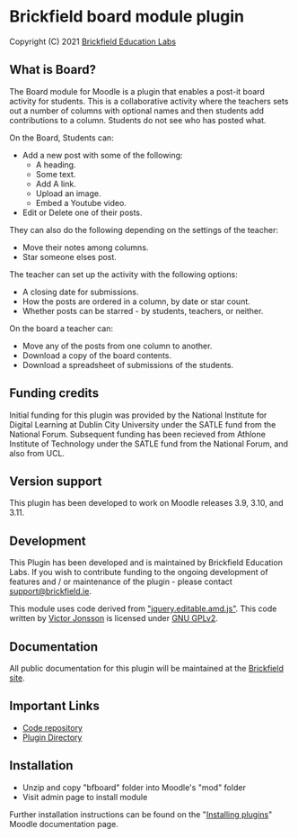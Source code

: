 # Brickfield board module plugin #
Copyright (C) 2021 [Brickfield Education Labs](https://www.brickfield.ie/)

## What is Board? ##
The Board module for Moodle is a plugin that enables a post-it board activity for students.
This is a collaborative activity where the teachers sets out a number of columns with
optional names and then students add contributions to a column. Students do not see who has
posted what.

On the Board, Students can:
* Add a new post with some of the following:
  * A heading.
  * Some text.
  * Add A link.
  * Upload an image.
  * Embed a Youtube video.
* Edit or Delete one of their posts.

They can also do the following depending on the settings of the teacher:
* Move their notes among columns.
* Star someone elses post.

The teacher can set up the activity with the following options:
* A closing date for submissions.
* How the posts are ordered in a column, by date or star count.
* Whether posts can be starred - by students, teachers, or neither.

On the board a teacher can:
* Move any of the posts from one column to another.
* Download a copy of the board contents.
* Download a spreadsheet of submissions of the students.

## Funding credits ##
Initial funding for this plugin was provided by the National Institute for Digital Learning
at Dublin City University under the SATLE fund from the National Forum. Subsequent funding
has been recieved from Athlone Institute of Technology under the SATLE fund from the
National Forum, and also from UCL.

## Version support ##
This plugin has been developed to work on Moodle releases 3.9, 3.10, and 3.11.

## Development ##
This Plugin has been developed and is maintained by Brickfield Education Labs.
If you wish to contribute funding to the ongoing development of features and / or
maintenance of the plugin - please contact [support@brickfield.ie](mailto:support@brickfield.ie).

This module uses code derived from ["jquery.editable.amd.js"](https://github.com/victorjonsson/jquery-editable/).
This code written by [Victor Jonsson](http://victorjonsson.se/) is licensed under [GNU GPLv2](http://www.gnu.org/licenses/gpl-2.0.html).

## Documentation ##
All public documentation for this plugin will be maintained at the
[Brickfield site](https://brickfield.ie/docs/mod_board).

## Important Links ##
* [Code repository](https://github.com/brickfield/moodle-mod_board)
* [Plugin Directory](https://moodle.org/plugins/mod_board)

## Installation ##
* Unzip and copy "bfboard" folder into Moodle's "mod" folder
* Visit admin page to install module

Further installation instructions can be found on the 
"[Installing plugins](http://docs.moodle.org/en/Installing_contributed_modules_or_plugins)" Moodle documentation page.
